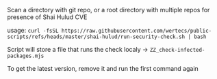 Scan a directory with git repo, or a root directory with multiple repos for presence of Shai Hulud CVE

usage: `curl -fsSL https://raw.githubusercontent.com/wertecs/public-scripts/refs/heads/master/shai-hulud/run-security-check.sh | bash`

Script will store a file that runs the check localy -> `ZZ_check-infected-packages.mjs`

To get the latest version, remove it and run the first command again
